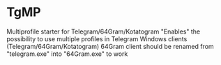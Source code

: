 # TgMP
Multiprofile starter for Telegram/64Gram/Kotatogram
"Enables" the possibility to use multiple profiles in Telegram Windows clients (Telegram/64Gram/Kotatogram)
64Gram client should be renamed from "telegram.exe" into "64Gram.exe" to work
